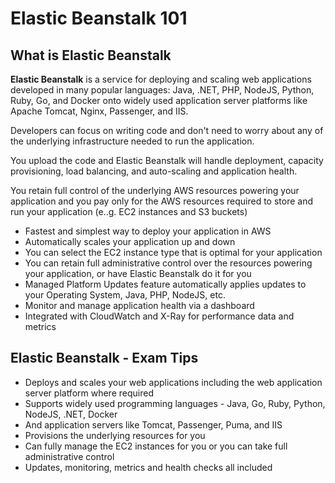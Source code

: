 # Elastic Beanstalk 101
## What is Elastic Beanstalk
**Elastic Beanstalk** is a service for deploying and scaling web applications developed in many popular languages: Java, .NET, PHP, NodeJS, Python, Ruby, Go, and Docker onto widely used application server platforms like Apache Tomcat, Nginx, Passenger, and IIS.

Developers can focus on writing code and don't need to worry  about any of the underlying infrastructure needed to run the application.

You upload the code and Elastic Beanstalk will handle deployment, capacity provisioning, load balancing, and auto-scaling and application health.

You retain full control of the underlying AWS resources powering your application and you pay only for the AWS resources required to store and run your application (e..g. EC2 instances and S3 buckets)

- Fastest and simplest way to deploy your application in AWS
- Automatically scales your application up and down
- You can select the EC2 instance type that is optimal for your application
- You can retain full administrative control over the resources powering your application, or have Elastic Beanstalk do it for you
- Managed Platform Updates feature automatically applies updates to your Operating System, Java, PHP, NodeJS, etc.
- Monitor and manage application health via a dashboard
- Integrated with CloudWatch and X-Ray for performance data and metrics

## Elastic Beanstalk - Exam Tips
- Deploys and scales your web applications including the web application server platform where required
- Supports widely used programming languages - Java, Go, Ruby, Python, NodeJS, .NET, Docker
- And application servers like Tomcat, Passenger, Puma, and IIS
- Provisions the underlying resources for you
- Can fully manage the EC2 instances for you or you can take full administrative control
- Updates, monitoring, metrics and health checks all included






